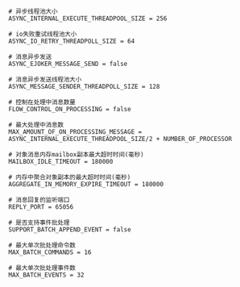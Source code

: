 
	# 异步线程池大小
	ASYNC_INTERNAL_EXECUTE_THREADPOOL_SIZE = 256
	
	# io失败重试线程池大小
	ASYNC_IO_RETRY_THREADPOLL_SIZE = 64
		
	# 消息异步发送
	ASYNC_EJOKER_MESSAGE_SEND = false
	
	# 消息异步发送线程池大小
	ASYNC_MESSAGE_SENDER_THREADPOLL_SIZE = 128
	
	# 控制在处理中消息数量
	FLOW_CONTROL_ON_PROCESSING = false
	
	# 最大处理中消息数
	MAX_AMOUNT_OF_ON_PROCESSING_MESSAGE = ASYNC_INTERNAL_EXECUTE_THREADPOOL_SIZE/2 + NUMBER_OF_PROCESSOR
			
	# 对象消息内存mailbox副本最大超时时间(毫秒)
	MAILBOX_IDLE_TIMEOUT = 180000
			
	# 内存中聚合对象副本的最大超时时间(毫秒)
	AGGREGATE_IN_MEMORY_EXPIRE_TIMEOUT = 180000
			
	# 消息回复的监听端口
	REPLY_PORT = 65056
	
	# 是否支持事件批处理		
	SUPPORT_BATCH_APPEND_EVENT = false
			
	# 最大单次批处理命令数
	MAX_BATCH_COMMANDS = 16
			
	# 最大单次批处理事件数
	MAX_BATCH_EVENTS = 32

